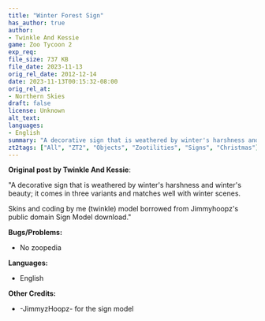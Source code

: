 ```yaml
---
title: "Winter Forest Sign"
has_author: true
author: 
- Twinkle And Kessie
game: Zoo Tycoon 2
exp_req: 
file_size: 737 KB
file_date: 2023-11-13
orig_rel_date: 2012-12-14
date: 2023-11-13T00:15:32-08:00
orig_rel_at: 
- Northern Skies
draft: false
license: Unknown
alt_text: 
languages:
- English
summary: "A decorative sign that is weathered by winter's harshness and winter's beauty; it comes in three variants and matches well with winter scenes."
zt2tags: ["All", "ZT2", "Objects", "Zootilities", "Signs", "Christmas"]
---
```


**Original post by Twinkle And Kessie**:

"A decorative sign that is weathered by winter's harshness and winter's beauty; it comes in three variants and matches well with winter scenes.

Skins and coding by me (twinkle) model borrowed from Jimmyhoopz's public domain Sign Model download."

**Bugs/Problems:**
- No zoopedia

**Languages:**
- English

**Other Credits:**
- -JimmyzHoopz- for the sign model